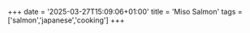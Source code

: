 +++
date = '2025-03-27T15:09:06+01:00'
title = 'Miso Salmon'
tags = ['salmon','japanese','cooking']
+++
